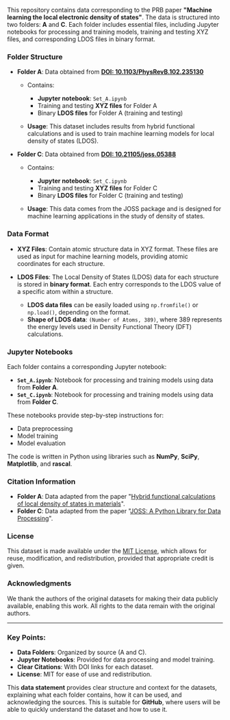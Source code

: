 This repository contains data corresponding to the PRB paper **"Machine learning the local electronic density of states"**. The data is structured into two folders: **A** and **C**. Each folder includes essential files, including Jupyter notebooks for processing and training models, training and testing XYZ files, and corresponding LDOS files in binary format.

### Folder Structure

* **Folder A**: Data obtained from [**DOI: 10.1103/PhysRevB.102.235130**](https://doi.org/10.1103/PhysRevB.102.235130)

  * Contains:

    * **Jupyter notebook**: `Set_A.ipynb`
    * Training and testing **XYZ files** for Folder A
    * Binary **LDOS files** for Folder A (training and testing)
  * **Usage**: This dataset includes results from hybrid functional calculations and is used to train machine learning models for local density of states (LDOS).

* **Folder C**: Data obtained from [**DOI: 10.21105/joss.05388**](https://doi.org/10.21105/joss.05388)

  * Contains:

    * **Jupyter notebook**: `Set_C.ipynb`
    * Training and testing **XYZ files** for Folder C
    * Binary **LDOS files** for Folder C (training and testing)
  * **Usage**: This data comes from the JOSS package and is designed for machine learning applications in the study of density of states.

### Data Format

* **XYZ Files**: Contain atomic structure data in XYZ format. These files are used as input for machine learning models, providing atomic coordinates for each structure.

* **LDOS Files**: The Local Density of States (LDOS) data for each structure is stored in **binary format**. Each entry corresponds to the LDOS value of a specific atom within a structure.

  * **LDOS data files** can be easily loaded using `np.fromfile()` or `np.load()`, depending on the format.
  * **Shape of LDOS data**: `(Number of Atoms, 389)`, where 389 represents the energy levels used in Density Functional Theory (DFT) calculations.

### Jupyter Notebooks

Each folder contains a corresponding Jupyter notebook:

* **`Set_A.ipynb`**: Notebook for processing and training models using data from **Folder A**.
* **`Set_C.ipynb`**: Notebook for processing and training models using data from **Folder C**.

These notebooks provide step-by-step instructions for:

* Data preprocessing
* Model training
* Model evaluation

The code is written in Python using libraries such as **NumPy**, **SciPy**, **Matplotlib**, and **rascal**.

### Citation Information

* **Folder A**: Data adapted from the paper "[Hybrid functional calculations of local density of states in materials](https://doi.org/10.1103/PhysRevB.102.235130)".
* **Folder C**: Data adapted from the paper "[JOSS: A Python Library for Data Processing](https://doi.org/10.21105/joss.05388)".

### License

This dataset is made available under the [MIT License](LICENSE), which allows for reuse, modification, and redistribution, provided that appropriate credit is given.

### Acknowledgments

We thank the authors of the original datasets for making their data publicly available, enabling this work. All rights to the data remain with the original authors.

---

### Key Points:

* **Data Folders**: Organized by source (A and C).
* **Jupyter Notebooks**: Provided for data processing and model training.
* **Clear Citations**: With DOI links for each dataset.
* **License**: MIT for ease of use and redistribution.

This **data statement** provides clear structure and context for the datasets, explaining what each folder contains, how it can be used, and acknowledging the sources. This is suitable for **GitHub**, where users will be able to quickly understand the dataset and how to use it.
